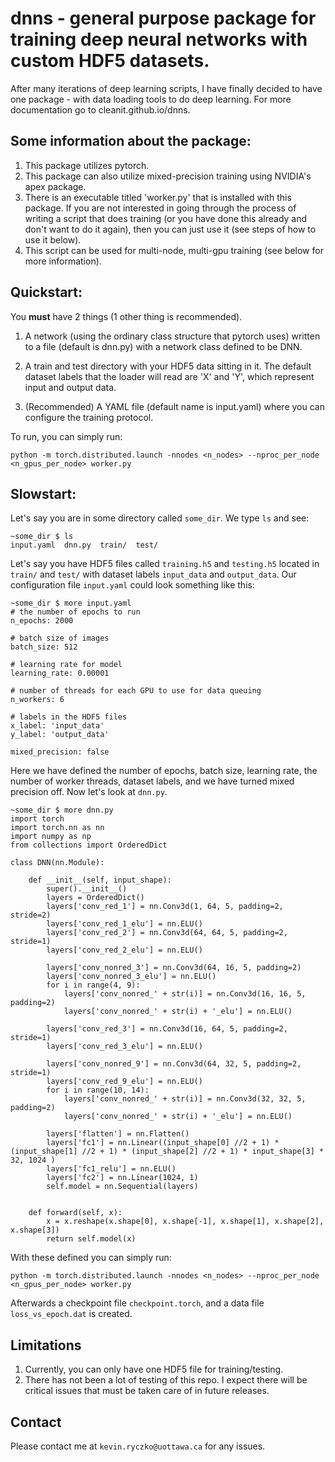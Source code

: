 # dnns - general purpose package for training deep neural networks with custom HDF5 datasets. 

After many iterations of deep learning scripts, I have finally decided to have one package - with data loading tools to do deep learning. For more documentation go to cleanit.github.io/dnns.

## Some information about the package:
  1. This package utilizes pytorch.
  2. This package can also utilize mixed-precision training using NVIDIA's apex package.
  3. There is an executable titled 'worker.py' that is installed with this package. If you are not interested in going through the process of writing a script that does training (or you have done this already and don't want to do it again), then you can just use it (see steps of how to use it below).
  4. This script can be used for multi-node, multi-gpu training (see below for more information).
  
## Quickstart:
You **must** have 2 things (1 other thing is recommended). 

  1) A network (using the ordinary class structure that pytorch uses) written to a file (default is dnn.py) with a network class defined to be DNN. 
  2) A train and test directory with your HDF5 data sitting in it. The default dataset labels that the loader will read are 'X' and 'Y', which represent input and output data.

  3) (Recommended) A YAML file (default name is input.yaml) where you can configure the training protocol. 
  
To run, you can simply run:
```
python -m torch.distributed.launch -nnodes <n_nodes> --nproc_per_node <n_gpus_per_node> worker.py
```

## Slowstart:
Let's say you are in some directory called `some_dir`. We type `ls` and see:
```
~some_dir $ ls
input.yaml  dnn.py  train/  test/
```
Let's say you have HDF5 files called `training.h5` and `testing.h5` located in `train/` and `test/` with dataset labels `input_data` and `output_data`. Our configuration file `input.yaml` could look something like this:
```
~some_dir $ more input.yaml
# the number of epochs to run
n_epochs: 2000

# batch size of images
batch_size: 512

# learning rate for model
learning_rate: 0.00001

# number of threads for each GPU to use for data queuing
n_workers: 6 

# labels in the HDF5 files
x_label: 'input_data'
y_label: 'output_data'

mixed_precision: false
```
Here we have defined the number of epochs, batch size, learning rate, the number of worker threads, dataset labels, and we have turned mixed precision off. Now let's look at `dnn.py`. 
```
~some_dir $ more dnn.py
import torch
import torch.nn as nn
import numpy as np
from collections import OrderedDict

class DNN(nn.Module):

    def __init__(self, input_shape):
        super().__init__()
        layers = OrderedDict()
        layers['conv_red_1'] = nn.Conv3d(1, 64, 5, padding=2, stride=2)
        layers['conv_red_1_elu'] = nn.ELU()
        layers['conv_red_2'] = nn.Conv3d(64, 64, 5, padding=2, stride=1)
        layers['conv_red_2_elu'] = nn.ELU()
	
        layers['conv_nonred_3'] = nn.Conv3d(64, 16, 5, padding=2)
        layers['conv_nonred_3_elu'] = nn.ELU()
        for i in range(4, 9):
            layers['conv_nonred_' + str(i)] = nn.Conv3d(16, 16, 5, padding=2)
            layers['conv_nonred_' + str(i) + '_elu'] = nn.ELU()

        layers['conv_red_3'] = nn.Conv3d(16, 64, 5, padding=2, stride=1)
        layers['conv_red_3_elu'] = nn.ELU()

        layers['conv_nonred_9'] = nn.Conv3d(64, 32, 5, padding=2, stride=1)
        layers['conv_red_9_elu'] = nn.ELU()
        for i in range(10, 14):
            layers['conv_nonred_' + str(i)] = nn.Conv3d(32, 32, 5, padding=2)
            layers['conv_nonred_' + str(i) + '_elu'] = nn.ELU()
        
        layers['flatten'] = nn.Flatten()
        layers['fc1'] = nn.Linear((input_shape[0] //2 + 1) * (input_shape[1] //2 + 1) * (input_shape[2] //2 + 1) * input_shape[3] * 32, 1024 )
        layers['fc1_relu'] = nn.ELU()
        layers['fc2'] = nn.Linear(1024, 1)
        self.model = nn.Sequential(layers)


    def forward(self, x):
        x = x.reshape(x.shape[0], x.shape[-1], x.shape[1], x.shape[2], x.shape[3])  
        return self.model(x)
```
With these defined you can simply run:
```
python -m torch.distributed.launch -nnodes <n_nodes> --nproc_per_node <n_gpus_per_node> worker.py
```
Afterwards a checkpoint file `checkpoint.torch`, and a data file `loss_vs_epoch.dat` is created. 

## Limitations
1) Currently, you can only have one HDF5 file for training/testing.
2) There has not been a lot of testing of this repo. I expect there will be critical issues that must be taken care of in future releases.

## Contact
Please contact me at `kevin.ryczko@uottawa.ca` for any issues.
